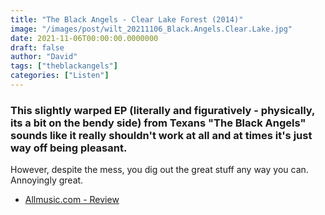 ```yaml
---
title: "The Black Angels - Clear Lake Forest (2014)"
image: "/images/post/wilt_20211106_Black.Angels.Clear.Lake.jpg"
date: 2021-11-06T00:00:00.0000000
draft: false
author: "David"
tags: ["theblackangels"]
categories: ["Listen"]
---
```

### This slightly warped EP (literally and figuratively - physically, its a bit on the bendy side) from Texans "The Black Angels" sounds like it really shouldn't work at all and at times it's just way off being pleasant.

 However, despite the mess, you dig out the great stuff any way you can. Annoyingly great.

-  [Allmusic.com - Review](https://www.allmusic.com/album/clear-lake-forest-mw0002640420)